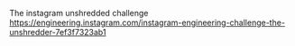 The instagram unshredded challenge
https://engineering.instagram.com/instagram-engineering-challenge-the-unshredder-7ef3f7323ab1
